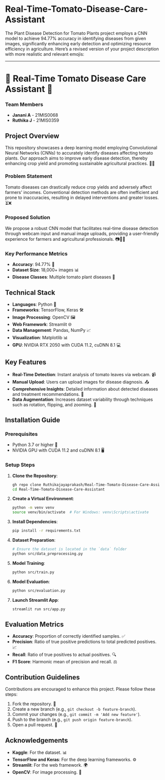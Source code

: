 # Real-Time-Tomato-Disease-Care-Assistant
The Plant Disease Detection for Tomato Plants project employs a CNN model to achieve 94.77% accuracy in identifying diseases from  given images, significantly enhancing early detection and optimizing resource efficiency in agriculture.
Here’s a revised version of your project description with more realistic and relevant emojis:

---

# 🌱 **Real-Time Tomato Disease Care Assistant** 🍅

### **Team Members**
- **Janani A** - 21MIS0068
- **Ruthika J** - 21MIS0359

## **Project Overview**

This repository showcases a deep learning model employing Convolutional Neural Networks (CNNs) to accurately identify diseases affecting tomato plants. Our approach aims to improve early disease detection, thereby enhancing crop yield and promoting sustainable agricultural practices. 🚜🌾

### **Problem Statement**

Tomato diseases can drastically reduce crop yields and adversely affect farmers' incomes. Conventional detection methods are often inefficient and prone to inaccuracies, resulting in delayed interventions and greater losses. ⏳❌

### **Proposed Solution**

We propose a robust CNN model that facilitates real-time disease detection through webcam input and manual image uploads, providing a user-friendly experience for farmers and agricultural professionals. 📷👩‍🌾

### **Key Performance Metrics**

- **Accuracy**: 94.77% 🌟
- **Dataset Size**: 18,000+ images 📊
- **Disease Classes**: Multiple tomato plant diseases 🌿

## **Technical Stack**

- **Languages**: Python 🐍
- **Frameworks**: TensorFlow, Keras 🛠️
- **Image Processing**: OpenCV 🖼️
- **Web Framework**: Streamlit 🌐
- **Data Management**: Pandas, NumPy 📈
- **Visualization**: Matplotlib 📊
- **GPU**: NVIDIA RTX 2050 with CUDA 11.2, cuDNN 8.1 💻

## **Key Features**

- **Real-Time Detection**: Instant analysis of tomato leaves via webcam. 📹
- **Manual Upload**: Users can upload images for disease diagnosis. 📤
- **Comprehensive Insights**: Detailed information about detected diseases and treatment recommendations. 📝
- **Data Augmentation**: Increases dataset variability through techniques such as rotation, flipping, and zooming. 🔄

## **Installation Guide**

### **Prerequisites**

- Python 3.7 or higher 🐍
- NVIDIA GPU with CUDA 11.2 and cuDNN 8.1 🖥️

### **Setup Steps**

1. **Clone the Repository**:
   ```bash
   gh repo clone Ruthikajayaprakash/Real-Time-Tomato-Disease-Care-Assistant
   cd Real-Time-Tomato-Disease-Care-Assistant
   ```

2. **Create a Virtual Environment**:
   ```bash
   python -m venv venv
   source venv/bin/activate  # For Windows: venv\Scripts\activate
   ```

3. **Install Dependencies**:
   ```bash
   pip install -r requirements.txt
   ```

4. **Dataset Preparation**:
   ```bash
   # Ensure the dataset is located in the `data` folder
   python src/data_preprocessing.py
   ```

5. **Model Training**:
   ```bash
   python src/train.py
   ```

6. **Model Evaluation**:
   ```bash
   python src/evaluation.py
   ```

7. **Launch Streamlit App**:
   ```bash
   streamlit run src/app.py
   ```

## **Evaluation Metrics**

- **Accuracy**: Proportion of correctly identified samples. ✅
- **Precision**: Ratio of true positive predictions to total predicted positives. 📈
- **Recall**: Ratio of true positives to actual positives. 🔍
- **F1 Score**: Harmonic mean of precision and recall. ⚖️


## **Contribution Guidelines**

Contributions are encouraged to enhance this project. Please follow these steps:

1. Fork the repository. 🍴
2. Create a new branch (e.g., `git checkout -b feature-branch`).
3. Commit your changes (e.g., `git commit -m 'Add new feature'`).
4. Push to the branch (e.g., `git push origin feature-branch`).
5. Open a pull request. 🔄

## **Acknowledgements**

- **Kaggle**: For the dataset. 📊
- **TensorFlow and Keras**: For the deep learning frameworks. ⚙️
- **Streamlit**: For the web framework. 🌍
- **OpenCV**: For image processing. 📸


